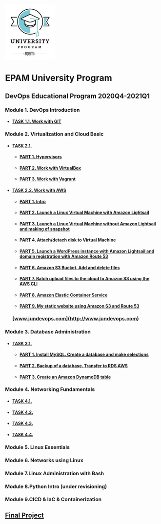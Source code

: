    ![EPAM University Program](m1/img/epam_logo.png)
# **EPAM University Program**
## DevOps Educational Program 2020Q4-2021Q1
### Module 1. DevOps Introduction
* #### [TASK 1.1. Work with GIT](./m1/task1.1/README.MD)

### Module 2. Virtualization and Cloud Basic
* #### [TASK 2.1.](./m2/task2.1/README.MD)
    * #### [PART 1. Hypervisors](./m2/task2.1/part1/README.MD)
    * #### [PART 2. Work with VirtualBox](./m2/task2.1/part2/README.MD)
    * #### [PART 3. Work with Vagrant](./m2/task2.1/part3/README.MD)
* #### [TASK 2.2. Work with AWS](./m2/task2.2/README.MD)    
    * #### [PART 1. Intro](/m2/task2.2/part1/README.MD)
    * #### [PART 2. Launch a Linux Virtual Machine with Amazon Lightsail](/m2/task2.2/part2/README.MD)
    * #### [PART 3. Launch a Linux Virtual Machine without Amazon Lightsail and making of snapshot](/m2/task2.2/part3/README.MD)
    * #### [PART 4. Attach/detach disk to Virtual Machine](/m2/task2.2/part4/README.MD)
    * #### [PART 5. Launch a WordPress instance with Amazon Lightsail and domain registration with Amazon Route 53](/m2/task2.2/part5/README.MD)
    * #### [PART 6. Amazon S3 Bucket. Add and delete files](/m2/task2.2/part6/README.MD)
    * #### [PART 7. Batch upload files to the cloud to Amazon S3 using the AWS CLI](/m2/task2.2/part7/README.MD)
    * #### [PART 8. Amazon Elastic Container Service](/m2/task2.2/part8/README.MD)
    * #### [PART 9. My static website using Amazon S3 and Route 53](/m2/task2.2/part9/README.MD)
     ### [www.jundevops.com](http://www.jundevops.com)   
### Module 3. Database Administration
* #### [TASK 3.1.](./m3/task3.1/README.MD)
    * #### [PART 1. Install MySQL. Create a database and make selections](./m3/task3.1/part1/README.MD)
    * #### [PART 2. Backup of a database. Transfer to RDS AWS](./m3/task3.1/part2/README.MD)
    * #### [PART 3. Create an Amazon DynamoDB table](./m3/task3.1/part3/README.MD)
### Module 4. Networking Fundamentals
* #### [TASK 4.1.](/m4/task4.1/README.MD)
* #### [TASK 4.2.](/m4/task4.2/README.MD)
* #### [TASK 4.3.](/m4/task4.3/README.MD)
* #### [TASK 4.4.](/m4/task4.4/README.MD)
### Module 5. Linux Essentials
### Module 6. Networks using Linux
### Module 7.Linux Administration with Bash
### Module 8.Python Intro (under revisioning)
### Module 9.CICD & IaC & Containerization  

## [Final Project](./Final_Project/)
